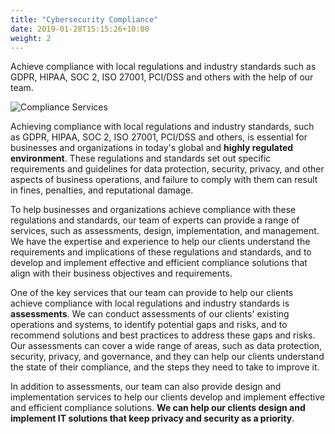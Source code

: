 ```yaml
---
title: "Cybersecurity Compliance"
date: 2019-01-28T15:15:26+10:00
weight: 2
---
```


Achieve compliance with local regulations and industry standards such as GDPR, HIPAA, SOC 2, ISO 27001, PCI/DSS and others with the help of our team.

![Compliance Services](/images/compliance.avif)

Achieving compliance with local regulations and industry standards, such as GDPR, HIPAA, SOC 2, ISO 27001, PCI/DSS and others, is essential for businesses and organizations in today's global and **highly regulated environment**. These regulations and standards set out specific requirements and guidelines for data protection, security, privacy, and other aspects of business operations, and failure to comply with them can result in fines, penalties, and reputational damage.

To help businesses and organizations achieve compliance with these regulations and standards, our team of experts can provide a range of services, such as assessments, design, implementation, and management. We have the expertise and experience to help our clients understand the requirements and implications of these regulations and standards, and to develop and implement effective and efficient compliance solutions that align with their business objectives and requirements.

One of the key services that our team can provide to help our clients achieve compliance with local regulations and industry standards is **assessments**. We can conduct assessments of our clients' existing operations and systems, to identify potential gaps and risks, and to recommend solutions and best practices to address these gaps and risks. Our assessments can cover a wide range of areas, such as data protection, security, privacy, and governance, and they can help our clients understand the state of their compliance, and the steps they need to take to improve it.

In addition to assessments, our team can also provide design and implementation services to help our clients develop and implement effective and efficient compliance solutions. **We can help our clients design and implement IT solutions that keep privacy and security as a priority**.